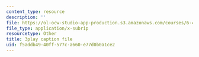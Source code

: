 ```yaml
---
content_type: resource
description: ''
file: https://ol-ocw-studio-app-production.s3.amazonaws.com/courses/6-450-principles-of-digital-communications-i-fall-2006/f5addb4940ff577ca660e77d0b0a1ce2_8PScXRfu2po.vtt
file_type: application/x-subrip
resourcetype: Other
title: 3play caption file
uid: f5addb49-40ff-577c-a660-e77d0b0a1ce2
---
```


